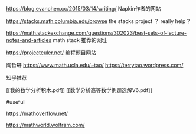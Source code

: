 
https://blog.evanchen.cc/2015/03/14/writing/  Napkin作者的网站

https://stacks.math.columbia.edu/browse  the stacks project ？ really help？

https://math.stackexchange.com/questions/302023/best-sets-of-lecture-notes-and-articles math stack 推荐的网址

https://projecteuler.net/  编程题目网站

陶哲轩
https://www.math.ucla.edu/~tao/ 
https://terrytao.wordpress.com/


知乎推荐

[[我的数学分析积木.pdf]] 
[[数学分析高等数学例题选解V6.pdf]]

#useful

https://mathoverflow.net/

https://mathworld.wolfram.com/

